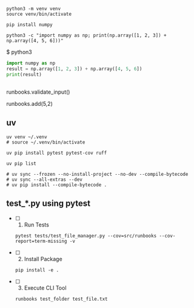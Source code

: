 ```
python3 -m venv venv
source venv/bin/activate

pip install numpy
```

```
python3 -c "import numpy as np; print(np.array([1, 2, 3]) + np.array([4, 5, 6]))"
```

$ python3

```python
import numpy as np
result = np.array([1, 2, 3]) + np.array([4, 5, 6])
print(result)
```

## 

runbooks.validate_input() 

runbooks.add(5,2)

## uv

```
uv venv ~/.venv
# source ~/.venv/bin/activate

uv pip install pytest pytest-cov ruff

uv pip list

# uv sync --frozen --no-install-project --no-dev --compile-bytecode
# uv sync --all-extras --dev
# uv pip install --compile-bytecode .
```

## test_*.py using pytest

* [ ] 1. Run Tests

    ```
    pytest tests/test_file_manager.py --cov=src/runbooks --cov-report=term-missing -v

    ```

* [ ] 2. Install Package

    ```
    pip install -e .
    ```

* [ ] 3. Execute CLI Tool

    ```
    runbooks test_folder test_file.txt
    ```
